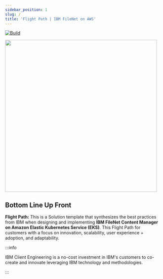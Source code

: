 ```yaml
---
sidebar_position: 1
slug: /
title: 'Flight Path | IBM FileNet on AWS'
---
```

[![Build](https://github.com/ibm-client-engineering/solution-filenet-aws/actions/workflows/deploy.yml/badge.svg?branch=main)](https://github.com/ibm-client-engineering/solution-filenet-aws/actions/workflows/deploy.yml)

<img src="https://user-images.githubusercontent.com/95059/166857681-99c92cdc-fa62-4141-b903-969bd6ec1a41.png" width="491" />

## Bottom Line Up Front

**Flight Path:** This is a Solution template that synthesizes the best practices from IBM when designing and implementing **IBM FileNet Content Manager on Amazon Elastic Kubernetes Service (EKS)**. This Flight Path for customers with a focus on innovation, scalability, user experience + adoption, and adaptability.

:::info

IBM Client Engineering is a no-cost investment in IBM's customers to co-create and innovate leveraging IBM technology and methodologies.

:::
